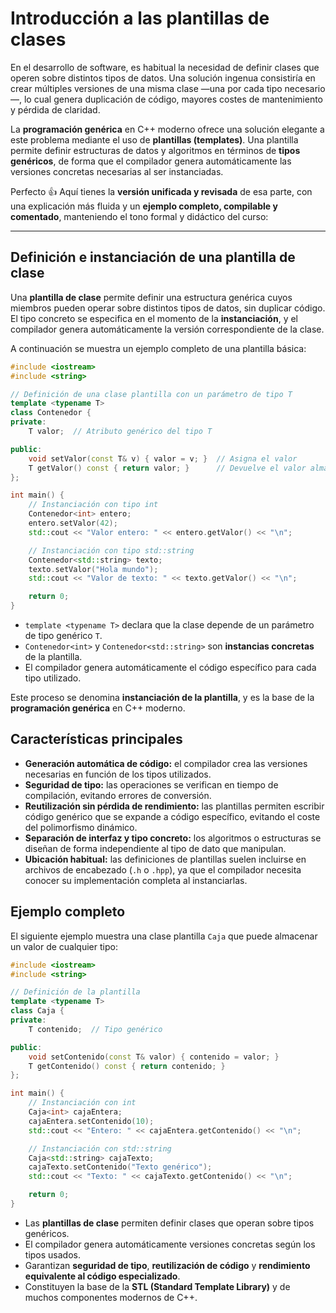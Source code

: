 # Introducción a las plantillas de clases

En el desarrollo de software, es habitual la necesidad de definir clases que operen sobre distintos tipos de datos. Una solución ingenua consistiría en crear múltiples versiones de una misma clase —una por cada tipo necesario—, lo cual genera duplicación de código, mayores costes de mantenimiento y pérdida de claridad.

La **programación genérica** en C++ moderno ofrece una solución elegante a este problema mediante el uso de **plantillas (templates)**.
Una plantilla permite definir estructuras de datos y algoritmos en términos de **tipos genéricos**, de forma que el compilador genera automáticamente las versiones concretas necesarias al ser instanciadas.

Perfecto 👍
Aquí tienes la **versión unificada y revisada** de esa parte, con una explicación más fluida y un **ejemplo completo, compilable y comentado**, manteniendo el tono formal y didáctico del curso:

---

## Definición e instanciación de una plantilla de clase

Una **plantilla de clase** permite definir una estructura genérica cuyos miembros pueden operar sobre distintos tipos de datos, sin duplicar código.
El tipo concreto se especifica en el momento de la **instanciación**, y el compilador genera automáticamente la versión correspondiente de la clase.

A continuación se muestra un ejemplo completo de una plantilla básica:

```cpp
#include <iostream>
#include <string>

// Definición de una clase plantilla con un parámetro de tipo T
template <typename T>
class Contenedor {
private:
    T valor;  // Atributo genérico del tipo T

public:
    void setValor(const T& v) { valor = v; }  // Asigna el valor
    T getValor() const { return valor; }      // Devuelve el valor almacenado
};

int main() {
    // Instanciación con tipo int
    Contenedor<int> entero;
    entero.setValor(42);
    std::cout << "Valor entero: " << entero.getValor() << "\n";

    // Instanciación con tipo std::string
    Contenedor<std::string> texto;
    texto.setValor("Hola mundo");
    std::cout << "Valor de texto: " << texto.getValor() << "\n";

    return 0;
}
```
* `template <typename T>` declara que la clase depende de un parámetro de tipo genérico `T`.
* `Contenedor<int>` y `Contenedor<std::string>` son **instancias concretas** de la plantilla.
* El compilador genera automáticamente el código específico para cada tipo utilizado.

Este proceso se denomina **instanciación de la plantilla**, y es la base de la **programación genérica** en C++ moderno.


## Características principales

* **Generación automática de código:** el compilador crea las versiones necesarias en función de los tipos utilizados.
* **Seguridad de tipo:** las operaciones se verifican en tiempo de compilación, evitando errores de conversión.
* **Reutilización sin pérdida de rendimiento:** las plantillas permiten escribir código genérico que se expande a código específico, evitando el coste del polimorfismo dinámico.
* **Separación de interfaz y tipo concreto:** los algoritmos o estructuras se diseñan de forma independiente al tipo de dato que manipulan.
* **Ubicación habitual:** las definiciones de plantillas suelen incluirse en archivos de encabezado (`.h` o `.hpp`), ya que el compilador necesita conocer su implementación completa al instanciarlas.

## Ejemplo completo

El siguiente ejemplo muestra una clase plantilla `Caja` que puede almacenar un valor de cualquier tipo:

```cpp
#include <iostream>
#include <string>

// Definición de la plantilla
template <typename T>
class Caja {
private:
    T contenido;  // Tipo genérico

public:
    void setContenido(const T& valor) { contenido = valor; }
    T getContenido() const { return contenido; }
};

int main() {
    // Instanciación con int
    Caja<int> cajaEntera;
    cajaEntera.setContenido(10);
    std::cout << "Entero: " << cajaEntera.getContenido() << "\n";

    // Instanciación con std::string
    Caja<std::string> cajaTexto;
    cajaTexto.setContenido("Texto genérico");
    std::cout << "Texto: " << cajaTexto.getContenido() << "\n";

    return 0;
}
```

* Las **plantillas de clase** permiten definir clases que operan sobre tipos genéricos.
* El compilador genera automáticamente versiones concretas según los tipos usados.
* Garantizan **seguridad de tipo**, **reutilización de código** y **rendimiento equivalente al código especializado**.
* Constituyen la base de la **STL (Standard Template Library)** y de muchos componentes modernos de C++.

